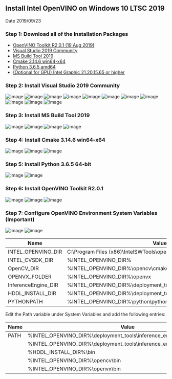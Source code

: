 ## Install Intel OpenVINO on Windows 10 LTSC 2019
Date	2019/09/23

### Step 1: Download all of the Installation Packages
- [OpenVINO Toolkit R2.0.1 (19 Aug 2019)](https://software.intel.com/en-us/openvino-toolkit/choose-download/free-download-windows)
- [Visual Studio 2019 Community](https://visualstudio.microsoft.com/thank-you-downloading-visual-studio/?sku=Community&rel=16)
- [MS Build Tool 2019](https://visualstudio.microsoft.com/thank-you-downloading-visual-studio/?sku=BuildTools&rel=16)
- [Cmake 3.14.6 win64-x64](https://www.python.org/ftp/python/3.6.5/python-3.6.5-amd64.exe)
- [Python 3.6.5 amd64](https://www.python.org/ftp/python/3.6.5/python-3.6.5-amd64.exe)
- [(Optional for GPU) Intel Graphic 21.20.15.65 or higher](https://downloadcenter.intel.com/product/80939/Graphics-Drivers?elq_cid=5783180)

### Step 2: Install Visual Studio 2019 Community
![image](https://github.com/ADVANTECH-EIoT/VEGA_Workshop/blob/master/photos/windows_1.png)
![image](https://github.com/ADVANTECH-EIoT/VEGA_Workshop/blob/master/photos/windows_2.png)
![image](https://github.com/ADVANTECH-EIoT/VEGA_Workshop/blob/master/photos/windows_3.png)
![image](https://github.com/ADVANTECH-EIoT/VEGA_Workshop/blob/master/photos/windows_4.png)
![image](https://github.com/ADVANTECH-EIoT/VEGA_Workshop/blob/master/photos/windows_5.png)
![image](https://github.com/ADVANTECH-EIoT/VEGA_Workshop/blob/master/photos/windows_6.png)
![image](https://github.com/ADVANTECH-EIoT/VEGA_Workshop/blob/master/photos/windows_7.png)
![image](https://github.com/ADVANTECH-EIoT/VEGA_Workshop/blob/master/photos/windows_8.png)
![image](https://github.com/ADVANTECH-EIoT/VEGA_Workshop/blob/master/photos/windows_9.png)
![image](https://github.com/ADVANTECH-EIoT/VEGA_Workshop/blob/master/photos/windows_10.png)
![image](https://github.com/ADVANTECH-EIoT/VEGA_Workshop/blob/master/photos/windows_11.png)

### Step 3: Install MS Build Tool 2019
![image](https://github.com/ADVANTECH-EIoT/VEGA_Workshop/blob/master/photos/windows_12.png)
![image](https://github.com/ADVANTECH-EIoT/VEGA_Workshop/blob/master/photos/windows_13.png)
![image](https://github.com/ADVANTECH-EIoT/VEGA_Workshop/blob/master/photos/windows_14.png)
![image](https://github.com/ADVANTECH-EIoT/VEGA_Workshop/blob/master/photos/windows_15.png)

### Step 4: Install Cmake 3.14.6 win64-x64
![image](https://github.com/ADVANTECH-EIoT/VEGA_Workshop/blob/master/photos/windows_16.png)
![image](https://github.com/ADVANTECH-EIoT/VEGA_Workshop/blob/master/photos/windows_17.png) 
![image](https://github.com/ADVANTECH-EIoT/VEGA_Workshop/blob/master/photos/windows_18.png)

### Step 5: Install Python 3.6.5 64-bit
![image](https://github.com/ADVANTECH-EIoT/VEGA_Workshop/blob/master/photos/windows_19.png)
![image](https://github.com/ADVANTECH-EIoT/VEGA_Workshop/blob/master/photos/windows_20.png)

### Step 6: Install OpenVINO Toolkit R2.0.1
![image](https://github.com/ADVANTECH-EIoT/VEGA_Workshop/blob/master/photos/windows_21.png)
![image](https://github.com/ADVANTECH-EIoT/VEGA_Workshop/blob/master/photos/windows_22.png)
![image](https://github.com/ADVANTECH-EIoT/VEGA_Workshop/blob/master/photos/windows_23.png)

### Step 7: Configure OpenVINO Environment System Variables (Important)
![image](https://github.com/ADVANTECH-EIoT/VEGA_Workshop/blob/master/photos/windows_24.png)
![image](https://github.com/ADVANTECH-EIoT/VEGA_Workshop/blob/master/photos/windows_25.png)

Name |	Value
--- | --- 
INTEL_OPENVINO_DIR | C:\Program Files (x86)\IntelSWTools\openvino
INTEL_CVSDK_DIR | %INTEL_OPENVINO_DIR%	
OpenCV_DIR | %INTEL_OPENVINO_DIR%\opencv\cmake	
OPENVX_FOLDER | %INTEL_OPENVINO_DIR%\openvx
InferenceEngine_DIR | %INTEL_OPENVINO_DIR%\deployment_tools\inference_engine\share	
HDDL_INSTALL_DIR | %INTEL_OPENVINO_DIR%\deployment_tools\inference_engine\external\hddl	
PYTHONPATH | %INTEL_OPENVINO_DIR%\python\python3.6

Edit the Path variable under System Variables and add the following entries:

|Name|Value|
|---|---|
|PATH|%INTEL_OPENVINO_DIR%\deployment_tools\inference_engine\bin\intel64\Release  |
||%INTEL_OPENVINO_DIR%\deployment_tools\inference_engine\bin\intel64\Debug  |
||%HDDL_INSTALL_DIR%\bin 
||%INTEL_OPENVINO_DIR%\opencv\bin  |
||%INTEL_OPENVINO_DIR%\openvx\bin |



